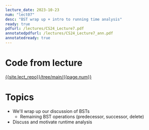 ```yaml
---
lecture_date: 2023-10-23
num: "lect07"
desc: "BST wrap up + intro to running time analysis"
ready: true
pdfurl: /lectures/CS24_Lecture7.pdf
annotatedpdfurl: /lectures/CS24_Lecture7_ann.pdf
annotatedready: true	
---
```

# Code from lecture
[{{site.lect_repo}}/tree/main/{{page.num}}]({{site.lect_repo}}/tree/main/{{page.num}})

# Topics
* We'll wrap up our discussion of BSTs
  - Remaining BST operations (predecessor, successor, delete)
* Discuss and motivate runtime analysis